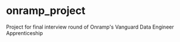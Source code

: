 # onramp_project
Project for final interview round of Onramp's Vanguard Data Engineer Apprenticeship 
